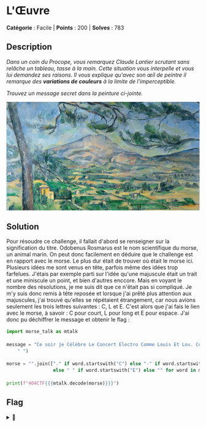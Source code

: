 # L'Œuvre

**Catégorie** : Facile | **Points** : 200 | **Solves** : 783

## Description
*Dans un coin du Procope, vous remarquez Claude Lantier scrutant sans relâche un tableau, tasse à la main. Cette situation vous interpelle et vous lui demandez ses raisons. Il vous explique qu'avec son œil de peintre il remarque des **variations de couleurs** à la limite de l'imperceptible.*

*Trouvez un message secret dans la peinture ci-jointe.*

<img src="loeuvre.png" alt="l'oeuvre" width="600" align="center">

## Solution

Pour résoudre ce challenge, il fallait d'abord se renseigner sur la signification du titre. Odobenus Rosmarus est le nom scientifique du morse, un animal marin. On peut donc facilement en déduire que le challenge est en rapport avec le morse.
Le plus dur était de trouver où était le morse ici. Plusieurs idées me sont venus en tête, parfois même des idées trop farfelues. J'étais par exemple parti sur l'idée qu'une majuscule était un trait et une miniscule un point, et bien d'autres enccore.
Mais en voyant le nombre des résolutions, je me suis dit que ce n'était pas si compliqué. Je m'y suis donc remis à tête reposée et lorsque j'ai prêté plus attention aux majuscules, j'ai trouvé qu'elles se répétaient étrangement, car nous avions seulement les trois lettres suivantes : C, L et E. C'est alors que j'ai fais le lien avec le morse, à savoir : C pour court, L pour long et E pour espace. J'ai donc pu déchiffrer le message et obtenir le flag :

```py
import morse_talk as mtalk

message = "Ce soir je Célèbre Le Concert Electro Comme Louis Et Lou. Comme La nuit Commence Et Continue Clairement, Et Clignote Lascivement il Chasse sans Chausser En Clapant Encore Classiquement Les Cerclages du Clergé. Encore Car Encore, Louis Lou Entamant Longuement La Lullabile En Commençant Le Cercle Exhaltant de Club Comique Cannais Et Clermontois.".split(
    " ")

morse = "".join(["." if word.startswith("C") else "-" if word.startswith("L")
                 else " " if word.startswith("E") else "" for word in message])

print(f"404CTF{{{mtalk.decode(morse)}}}")
```

## Flag

<details>
<summary>🚩</summary>

```
404CTF{FACILELEMORSE}
```